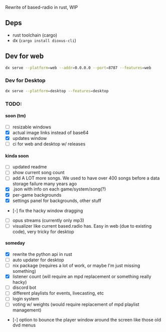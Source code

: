 Rewrite of based-radio in rust, WIP

## Deps
- rust toolchain (cargo)
- dx (`cargo install dioxus-cli`)

## Dev for web
```sh
dx serve --platform=web --addr=0.0.0.0 --port=8787 --features=web
```

### Dev for Desktop
```sh
dx serve --platform=desktop --features=desktop
```


### TODO:

#### soon (tm)
- [ ] resizable windows
- [x] actual image links instead of base64
- [x] updates window
- [ ] ci for web and desktop w/ releases

#### kinda soon
- [ ] updated readme
- [ ] show current song count
- [ ] add A LOT more songs. We used to have over 400 songs before a data storage failure many years ago
- [x] .json with info on each game/system/song(?)
- [x] per-game backgrounds
- [x] settings panel for backgrounds, other stuff
- [-] fix the hacky window dragging
- [ ] opus streams (currently only mp3)
- [ ] visualizer like current based.radio has. Easy in web (due to existing code), very tricky for desktop

#### someday
- [x] rewrite the python api in rust
- [ ] auto updater for desktop
- [ ] nix package (requires a lot of work, or maybe I'm just missing something)
- [x] listener count (will require an mpd replacement or something really hacky)
- [ ] discord bot
- [ ] different playlists for events, livecasting, etc
- [ ] login system
- [ ] voting w/ weights (would require replacement of mpd playlist management)
- [-] option to bounce the player window around the screen like those old dvd menus